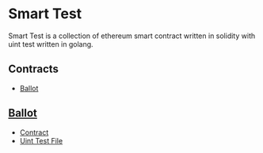 # Smart Test

Smart Test is a collection of ethereum smart contract written in solidity with uint test written in golang.

## Contracts
- [Ballot](#Ballot)

## [Ballot](https://docs.soliditylang.org/en/v0.8.3/solidity-by-example.html#voting)

- [Contract](Ballot/Ballot.sol)
- [Uint Test File](Ballot/ballot_test.go)